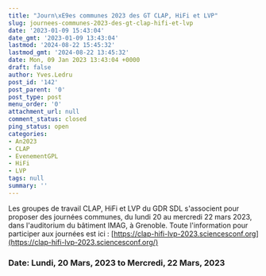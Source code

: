 ```yaml
---
title: "Journ\xE9es communes 2023 des GT CLAP, HiFi et LVP"
slug: journees-communes-2023-des-gt-clap-hifi-et-lvp
date: '2023-01-09 15:43:04'
date_gmt: '2023-01-09 13:43:04'
lastmod: '2024-08-22 15:45:32'
lastmod_gmt: '2024-08-22 13:45:32'
date: Mon, 09 Jan 2023 13:43:04 +0000
draft: false
author: Yves.Ledru
post_id: '142'
post_parent: '0'
post_type: post
menu_order: '0'
attachment_url: null
comment_status: closed
ping_status: open
categories:
- An2023
- CLAP
- EvenementGPL
- HiFi
- LVP
tags: null
summary: ''
---
```


Les groupes de travail CLAP, HiFi et LVP du GDR SDL s'associent pour proposer des journées communes, du lundi 20 au mercredi 22 mars 2023, dans l'auditorium du bâtiment IMAG, à Grenoble. Toute l'information pour participer aux journées est ici : [https://clap-hifi-lvp-2023.sciencesconf.org](https://clap-hifi-lvp-2023.sciencesconf.org/)

### Date: Lundi, 20 Mars, 2023 to Mercredi, 22 Mars, 2023
